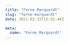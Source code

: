 ```yaml
---
title: "Ferne Marquardt"
slug: "ferne-marquardt"
date: 2021-02-15T15:52:48Z

meta:
  name: "Ferne Marquardt"
---
```


